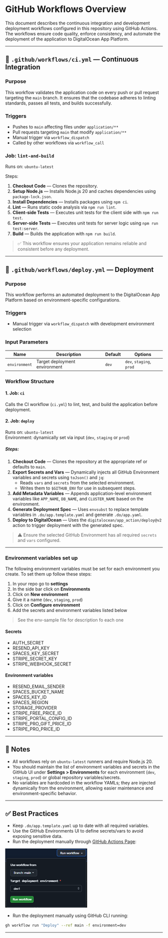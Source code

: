 # GitHub Workflows Overview

This document describes the continuous integration and development deployment workflows configured in this repository using GitHub Actions. The workflows ensure code quality, enforce consistency, and automate the deployment of the application to DigitalOcean App Platform.

---

## 🧪 `.github/workflows/ci.yml` — Continuous Integration

### Purpose

This workflow validates the application code on every push or pull request targeting the `main` branch. It ensures that the codebase adheres to linting standards, passes all tests, and builds successfully.

### Triggers

- Pushes to `main` affecting files under `application/**`
- Pull requests targeting `main` that modify `application/**`
- Manual trigger via `workflow_dispatch`
- Called by other workflows via `workflow_call`

### Job: `lint-and-build`

Runs on: `ubuntu-latest`

Steps:

1. **Checkout Code** — Clones the repository.
2. **Setup Node.js** — Installs Node.js 20 and caches dependencies using `package-lock.json`.
3. **Install Dependencies** — Installs packages using `npm ci`.
4. **Lint** — Runs static code analysis via `npm run lint`.
5. **Client-side Tests** — Executes unit tests for the client side with `npm run test`.
6. **Server-side Tests** — Executes unit tests for server logic using `npm run test:server`.
7. **Build** — Builds the application with `npm run build`.

> ✅ This workflow ensures your application remains reliable and consistent before any deployment.

---

## 🚀 `.github/workflows/deploy.yml` — Deployment

### Purpose

This workflow performs an automated deployment to the DigitalOcean App Platform based on environment-specific configurations.

### Triggers

- Manual trigger via `workflow_dispatch` with development environment selection

### Input Parameters

| Name          | Description                   | Default | Options                  |
| ------------- | ----------------------------- | ------- | ------------------------ |
| `environment` | Target deployment environment | `dev`   | `dev`, `staging`, `prod` |

### Workflow Structure

#### 1. Job: `ci`

Calls the CI workflow (`ci.yml`) to lint, test, and build the application before deployment.

#### 2. Job: `deploy`

Runs on: `ubuntu-latest`  
Environment: dynamically set via input (`dev`, `staging` or `prod`)

##### Steps:

1. **Checkout Code** — Clones the repository at the appropriate ref or defaults to `main`.
2. **Export Secrets and Vars** — Dynamically injects all GitHub Environment variables and secrets using `toJson()` and `jq`:
   - Reads `vars` and `secrets` from the selected environment.
   - Writes them to `$GITHUB_ENV` for use in subsequent steps.
3. **Add Metadata Variables** — Appends application-level environment variables like `APP_NAME`, `DB_NAME`, and `CLUSTER_NAME` based on the environment.
4. **Generate Deployment Spec** — Uses `envsubst` to replace template variables in `.do/app.template.yaml` and generate `.do/app.yaml`.
5. **Deploy to DigitalOcean** — Uses the `digitalocean/app_action/deploy@v2` action to trigger deployment with the generated spec.

> ⚠️ Ensure the selected GitHub Environment has all required `secrets` and `vars` configured.

---

### Environment variables set up

The following environment variables must be set for each environment you create. To set them up follow these steps:

1. In your repo go to **settings**
2. In the side bar click on **Environments**
3. Click on **New environment**
4. Give it a name (`dev`, `staging`, `prod`)
5. Click on **Configure environment**
6. Add the secrets and environment variables listed below

> See the env-sample file for description fo each one

#### Secrets

- AUTH_SECRET
- RESEND_API_KEY
- SPACES_KEY_SECRET
- STRIPE_SECRET_KEY
- STRIPE_WEBHOOK_SECRET

#### Environment variables

- RESEND_EMAIL_SENDER
- SPACES_BUCKET_NAME
- SPACES_KEY_ID
- SPACES_REGION
- STORAGE_PROVIDER
- STRIPE_FREE_PRICE_ID
- STRIPE_PORTAL_CONFIG_ID
- STRIPE_PRO_GIFT_PRICE_ID
- STRIPE_PRO_PRICE_ID

---

## 📌 Notes

- All workflows rely on `ubuntu-latest` runners and require Node.js 20.
- You should maintain the list of environment variables and secrets in the GitHub UI under **Settings > Environments** for each environment (`dev`, `staging`, `prod`) or global repository variables/secrets.
- No variables are hardcoded in the workflow YAMLs; they are injected dynamically from the environment, allowing easier maintenance and environment-specific behavior.

---

## ✅ Best Practices

- Keep `.do/app.template.yaml` up to date with all required variables.
- Use the GitHub Environments UI to define secrets/vars to avoid exposing sensitive data.
- Run the deployment manually through [GitHub Actions Page](https://github.com/do-yard/do-starter-kit/actions/workflows/deploy.yml):

![alt text](images/workflow-trigger.png)

- Run the deployment manually using GitHub CLI running:

```bash
gh workflow run "Deploy" --ref main -f environment=dev
```

---
